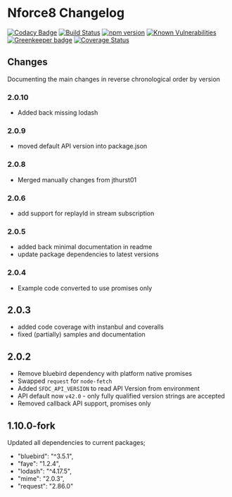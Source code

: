 # Nforce8 Changelog

[![Codacy Badge](https://api.codacy.com/project/badge/Grade/719bc9f8685247fc8fdac704e596ee67)](https://www.codacy.com/app/Stwissel/nforce8?utm_source=github.com&utm_medium=referral&utm_content=Stwissel/nforce8&utm_campaign=Badge_Grade)
[![Build Status](https://secure.travis-ci.org/Stwissel/nforce8.png)](https://travis-ci.org/Stwissel/nforce8)
[![npm version](https://badge.fury.io/js/nforce8.svg)](https://badge.fury.io/js/nforce8)
[![Known Vulnerabilities](https://snyk.io/test/github/Stwissel/nforce8/badge.svg?targetFile=package.json)](https://snyk.io/test/github/Stwissel/nforce8?targetFile=package.json)
[![Greenkeeper badge](https://badges.greenkeeper.io/Stwissel/nforce8.svg)](https://greenkeeper.io/)
[![Coverage Status](https://coveralls.io/repos/github/Stwissel/nforce8/badge.svg?branch=master)](https://coveralls.io/github/Stwissel/nforce8?branch=master)

## Changes

Documenting the main changes in reverse chronological order by version

### 2.0.10

- Added back missing lodash

### 2.0.9

- moved default API version into package.json

### 2.0.8

- Merged manually changes from jthurst01

### 2.0.6

- add support for replayId in stream subscription

### 2.0.5

- added back minimal documentation in readme
- update package dependencies to latest versions

### 2.0.4

- Example code converted to use promises only

## 2.0.3

- added code coverage with instanbul and coveralls
- fixed (partially) samples and documentation

## 2.0.2

- Remove bluebird dependency with platform native promises
- Swapped `request` for `node-fetch`
- Added `SFDC_API_VERSION` to read API Version from environment
- API default now `v42.0` - only fully qualified version strings are accepted
- Removed callback API support, promises only

## 1.10.0-fork

Updated all dependencies to current packages;

- "bluebird": "^3.5.1",
- "faye": "1.2.4",
- "lodash": "^4.17.5",
- "mime": "2.0.3",
- "request": "2.86.0"
